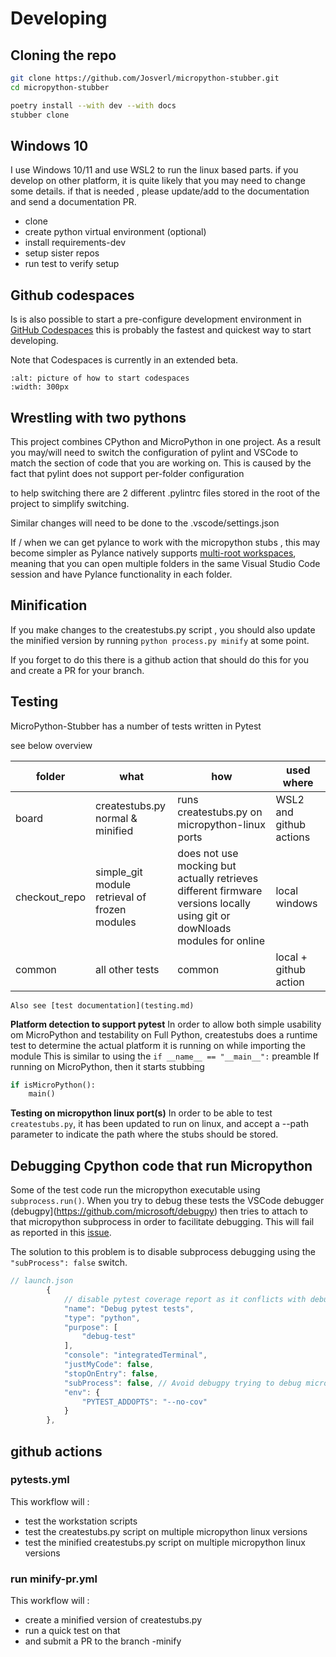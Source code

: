 
# Developing

## Cloning the repo 
``` bash
git clone https://github.com/Josverl/micropython-stubber.git
cd micropython-stubber

poetry install --with dev --with docs
stubber clone
```

## Windows 10 
I use Windows 10/11 and use WSL2 to run the linux based parts. 
if you develop on other platform, it is quite likely that you may need to change some details. if that is needed , please update/add to the documentation and send a documentation PR.

* clone 
* create python virtual environment (optional) 
* install requirements-dev 
* setup sister repos
* run test to verify setup 

## Github codespaces 

Is is also possible to start a pre-configure development environment in [GitHub Codespaces](https://github.com/features/codespaces)
this is probably the fastest and quickest way to start developing.

Note that Codespaces is currently in an extended beta. 
```{image} img/codespaces.png
:alt: picture of how to start codespaces
:width: 300px
```


## Wrestling with two pythons 

This project combines CPython and MicroPython in one project.  As a result you may/will need to switch the configuration of pylint and VSCode to match the section of code that you are working on.  This is caused by the fact that pylint does not support per-folder configuration 

to help switching there are 2 different .pylintrc files stored in the root of the project to simplify switching.

Similar changes will need to be done to the .vscode/settings.json 

If / when we can get pylance  to work with the micropython stubs , this may become simpler as 
Pylance natively supports [multi-root workspaces](https://code.visualstudio.com/docs/editor/multi-root-workspaces), meaning that you can open multiple folders in the same Visual Studio Code session and have Pylance functionality in each folder.

## Minification 

If you make changes to the createstubs.py script , you should also update the minified version by running `python process.py minify` at some point.

If you forget to do this there is a github action that should do this for you and create a PR for your branch.

## Testing 

MicroPython-Stubber has a number of tests written in Pytest

see below overview

| folder        | what                                               | how                                                          | used where              |
| ------------- | -------------------------------------------------- | ------------------------------------------------------------ | ----------------------- |
| board         | createstubs.py<br />normal & minified              | runs createstubs.py on micropython-linux ports               | WSL2 and github actions |
| checkout_repo | simple_git module<br />retrieval of frozen modules | does not use mocking but actually retrieves different firmware versions locally using git or dowNloads modules for online | local windows           |
| common        | all other tests                                    | common                                                       | local + github action   |

```{note}
Also see [test documentation](testing.md)
```

**Platform detection to support pytest**
In order to allow both simple usability om MicroPython and testability on Full Python,
createstubs does a runtime test to determine the actual platform it is running on while importing the module
This is similar to using the `if __name__ == "__main__":` preamble 
If running on MicroPython,
    then it starts stubbing 

``` python
if isMicroPython():
    main()
```



**Testing on micropython linux port(s)**
In order to be able to test `createstubs.py`, it has been updated to run on linux, and accept a --path parameter to indicate the path where the stubs should be stored.

## Debugging Cpython code that run Micropython 

Some of the test code run the micropython executable using `subprocess.run()`.
When you try to debug these tests the VSCode debugger (debugpy](https://github.com/microsoft/debugpy) then tries to attach to that micropython subprocess in order to facilitate debugging.
This will fail as reported in this [issue](https://github.com/microsoft/debugpy/issues/781).  

The solution to this problem is to disable subprocess debugging using the `"subProcess": false` switch.

``` js
// launch.json
        {
            // disable pytest coverage report as it conflicts with debugging tests
            "name": "Debug pytest tests",
            "type": "python",
            "purpose": [
                "debug-test"
            ],
            "console": "integratedTerminal",
            "justMyCode": false,
            "stopOnEntry": false,
            "subProcess": false, // Avoid debugpy trying to debug micropython
            "env": {
                "PYTEST_ADDOPTS": "--no-cov"
            }
        },
```

## github actions

### pytests.yml 

This workflow will :

- test the workstation scripts 
- test the createstubs.py script on multiple micropython linux versions 
- test the minified createstubs.py script on multiple micropython linux versions 

### run minify-pr.yml

This workflow will :

- create a minified version of createstubs.py 
- run a quick test on that 
- and submit a PR to the branch <branch>-minify

